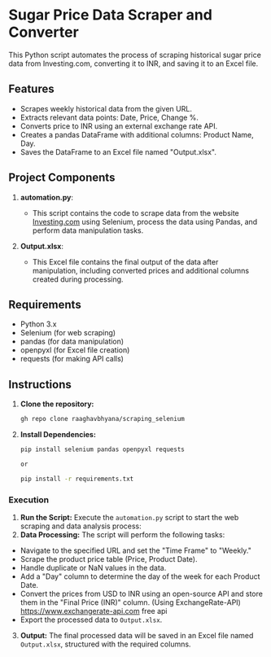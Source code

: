 # Sugar Price Data Scraper and Converter

This Python script automates the process of scraping historical sugar price data from Investing.com, converting it to INR, and saving it to an Excel file.

## Features

* Scrapes weekly historical data from the given URL.
* Extracts relevant data points: Date, Price, Change %.
* Converts price to INR using an external exchange rate API.
* Creates a pandas DataFrame with additional columns: Product Name, Day.
* Saves the DataFrame to an Excel file named "Output.xlsx".
## Project Components

1. **automation.py**: 
   - This script contains the code to scrape data from the website [Investing.com](https://uk.investing.com/commodities/us-sugar-no11-historical-data) using Selenium, process the data using Pandas, and perform data manipulation tasks.
   
2. **Output.xlsx**: 
   - This Excel file contains the final output of the data after manipulation, including converted prices and additional columns created during processing.

## Requirements

* Python 3.x
* Selenium (for web scraping)
* pandas (for data manipulation)
* openpyxl (for Excel file creation)
* requests (for making API calls)

## Instructions

1. **Clone the repository:**

   ```bash
   gh repo clone raaghavbhyana/scraping_selenium
2. **Install Dependencies:**

   ```bash
   pip install selenium pandas openpyxl requests

   or 

   pip install -r requirements.txt

### Execution

1. **Run the Script:**
Execute the `automation.py` script to start the web scraping and data analysis process:
2. **Data Processing:**
The script will perform the following tasks:
- Navigate to the specified URL and set the "Time Frame" to "Weekly."
- Scrape the product price table (Price, Product Date).
- Handle duplicate or NaN values in the data.
- Add a "Day" column to determine the day of the week for each Product Date.
- Convert the prices from USD to INR using an open-source API and store them in the "Final Price (INR)" column. (Using ExchangeRate-API) https://www.exchangerate-api.com free api
- Export the processed data to `Output.xlsx`.

3. **Output:**
The final processed data will be saved in an Excel file named `Output.xlsx`, structured with the required columns.




 


